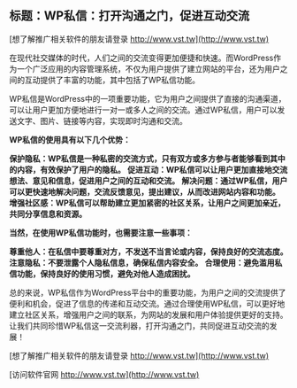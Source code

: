 ## **标题：WP私信：打开沟通之门，促进互动交流**

[想了解推广相关软件的朋友请登录 http://www.vst.tw](http://www.vst.tw)

在现代社交媒体的时代，人们之间的交流变得更加便捷和快速。而WordPress作为一个广泛应用的内容管理系统，不仅为用户提供了建立网站的平台，还为用户之间的互动提供了丰富的功能，其中包括了WP私信功能。

WP私信是WordPress中的一项重要功能，它为用户之间提供了直接的沟通渠道，可以让用户更加方便地进行一对一或多人之间的交流。通过WP私信，用户可以发送文字、图片、链接等内容，实现即时沟通和交流。

**WP私信的使用具有以下几个优势：**

**保护隐私：WP私信是一种私密的交流方式，只有双方或多方参与者能够看到其中的内容，有效保护了用户的隐私。**
**促进互动：WP私信可以让用户更加直接地交流想法、意见和信息，促进用户之间的互动和交流。**
**解决问题：通过WP私信，用户可以更快速地解决问题，交流反馈意见，提出建议，从而改进网站内容和功能。**
**增强社区感：WP私信可以帮助建立更加紧密的社区关系，让用户之间更加亲近，共同分享信息和资源。**

**当然，在使用WP私信功能时，也需要注意一些事项：**

**尊重他人：在私信中要尊重对方，不发送不当言论或内容，保持良好的交流态度。**
**注意隐私：不要泄露个人隐私信息，确保私信内容安全。**
**合理使用：避免滥用私信功能，保持良好的使用习惯，避免对他人造成困扰。**

总的来说，WP私信作为WordPress平台中的重要功能，为用户之间的交流提供了便利和机会，促进了信息的传递和互动交流。通过合理使用WP私信，可以更好地建立社区关系，增强用户之间的联系，为网站的发展和用户体验提供更好的支持。让我们共同珍惜WP私信这一交流利器，打开沟通之门，共同促进互动交流的发展！

[想了解推广相关软件的朋友请登录 http://www.vst.tw](http://www.vst.tw)


[访问软件官网 http://www.vst.tw](http://www.vst.tw)
